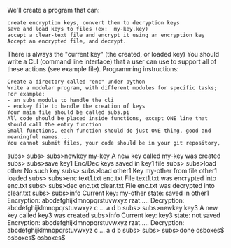 
We'll create a program that can:

    create encryption keys, convert them to decryption keys
    save and load keys to files (ex:  my-key.key)
    accept a clear-text file and encrypt it using an encryption key
    Accept an encrypted file, and decrypt.

There is always the "current key"  (the created, or loaded key)
You should write a CLI (command line interface) that a user can use to support all of these actions (see example file).
Programming instructions:

    Create a directory called "enc" under python
    Write a modular program, with different modules for specific tasks; For example:
    - an subs module to handle the cli
    - enckey file to handle the creation of keys
    Your main file should be called subs.pi
    All code should be placed inside functions, except ONE line that should call the entry function
    Small functions, each function should do just ONE thing, good and meaningful names....
    You cannot submit files, your code should be in your git repository,



subs>
subs>
subs>newkey my-key
A new key called my-key was created
subs>
subs>save key1
Enc/Dec keys saved in key1 file
subs>
subs>load other
No such key
subs>
subs>load other1
Key my-other from file other1 loaded
subs>
subs>enc text1.txt enc.txt
File text1.txt was encrypted into enc.txt
subs>
subs>dec enc.txt clear.txt
File enc.txt was decrypted into clear.txt
subs>
subs>info
Current key: my-other
state: saved in other1
Encryption:
  abcdefghijklmnopqrstuvwxyz
  rzat.....
Decryption:
  abcdefghijklmnopqrstuvwxyz
  c ...            a d     b
subs>
subs>newkey key3
A new key called key3 was created
subs>info
Current key: key3
state: not saved
Encryption:
  abcdefghijklmnopqrstuvwxyz
  rzat.....
Decryption:
  abcdefghijklmnopqrstuvwxyz
  c ...            a d     b
subs>
subs>
subs>done
osboxes$
osboxes$
osboxes$







